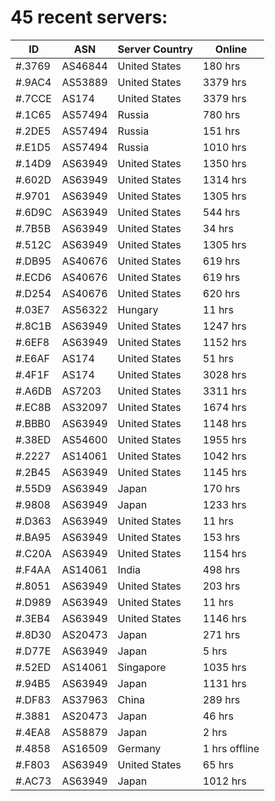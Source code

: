 # 45 recent servers:

| ID | ASN | Server Country | Online |
| ------ | ------ | ------ | ------ |
| #.3769 | AS46844 | United States | 180 hrs |
| #.9AC4 | AS53889 | United States | 3379 hrs |
| #.7CCE | AS174 | United States | 3379 hrs |
| #.1C65 | AS57494 | Russia | 780 hrs |
| #.2DE5 | AS57494 | Russia | 151 hrs |
| #.E1D5 | AS57494 | Russia | 1010 hrs |
| #.14D9 | AS63949 | United States | 1350 hrs |
| #.602D | AS63949 | United States | 1314 hrs |
| #.9701 | AS63949 | United States | 1305 hrs |
| #.6D9C | AS63949 | United States | 544 hrs |
| #.7B5B | AS63949 | United States | 34 hrs |
| #.512C | AS63949 | United States | 1305 hrs |
| #.DB95 | AS40676 | United States | 619 hrs |
| #.ECD6 | AS40676 | United States | 619 hrs |
| #.D254 | AS40676 | United States | 620 hrs |
| #.03E7 | AS56322 | Hungary | 11 hrs |
| #.8C1B | AS63949 | United States | 1247 hrs |
| #.6EF8 | AS63949 | United States | 1152 hrs |
| #.E6AF | AS174 | United States | 51 hrs |
| #.4F1F | AS174 | United States | 3028 hrs |
| #.A6DB | AS7203 | United States | 3311 hrs |
| #.EC8B | AS32097 | United States | 1674 hrs |
| #.BBB0 | AS63949 | United States | 1148 hrs |
| #.38ED | AS54600 | United States | 1955 hrs |
| #.2227 | AS14061 | United States | 1042 hrs |
| #.2B45 | AS63949 | United States | 1145 hrs |
| #.55D9 | AS63949 | Japan | 170 hrs |
| #.9808 | AS63949 | Japan | 1233 hrs |
| #.D363 | AS63949 | United States | 11 hrs |
| #.BA95 | AS63949 | United States | 153 hrs |
| #.C20A | AS63949 | United States | 1154 hrs |
| #.F4AA | AS14061 | India | 498 hrs |
| #.8051 | AS63949 | United States | 203 hrs |
| #.D989 | AS63949 | United States | 11 hrs |
| #.3EB4 | AS63949 | United States | 1146 hrs |
| #.8D30 | AS20473 | Japan | 271 hrs |
| #.D77E | AS63949 | Japan | 5 hrs |
| #.52ED | AS14061 | Singapore | 1035 hrs |
| #.94B5 | AS63949 | Japan | 1131 hrs |
| #.DF83 | AS37963 | China | 289 hrs |
| #.3881 | AS20473 | Japan | 46 hrs |
| #.4EA8 | AS58879 | Japan | 2 hrs |
| #.4858 | AS16509 | Germany | 1 hrs offline |
| #.F803 | AS63949 | United States | 65 hrs |
| #.AC73 | AS63949 | Japan | 1012 hrs |

